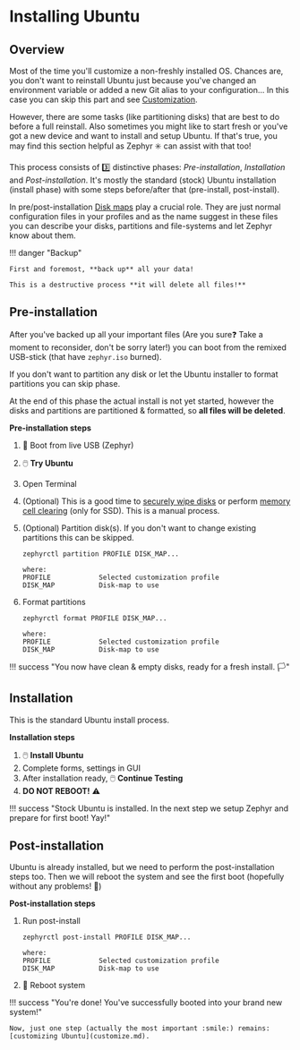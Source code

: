 # Installing Ubuntu

## Overview

Most of the time you'll customize a non-freshly installed OS.
Chances are, you don't want to reinstall Ubuntu just because you've changed an environment variable or added a new Git alias to your configuration...
In this case you can skip this part and see [Customization](customize.md).

However, there are some tasks (like partitioning disks) that are best to do before a full reinstall.
Also sometimes you might like to start fresh or you've got a new device and want to install and setup Ubuntu.
If that's true, you may find this section helpful as Zephyr :eight_spoked_asterisk: can assist with that too!

This process consists of :three: distinctive phases: _Pre-installation_, _Installation_ and _Post-installation_.
It's mostly the standard (stock) Ubuntu installation (install phase) with some steps before/after that (pre-install, post-install).

In pre/post-installation [Disk maps](reference/disk-maps.md) play a crucial role.
They are just normal configuration files in your profiles and as the name suggest in these files you can describe your disks, partitions and file-systems and let Zephyr know about them.

!!! danger "Backup"

    First and foremost, **back up** all your data!

    This is a destructive process **it will delete all files!**

## Pre-installation

After you've backed up all your important files (Are you sure:question: Take a moment to reconsider, don't be sorry later!) you can boot from the remixed USB-stick (that have `zephyr.iso` burned).

If you don't want to partition any disk or let the Ubuntu installer to format partitions you can skip phase.

At the end of this phase the actual install is not yet started, however the disks and partitions are partitioned & formatted, so **all files will be deleted**.

**Pre-installation steps**

1. :red_circle: Boot from live USB (Zephyr)
1. :computer_mouse: **Try Ubuntu**
1. Open Terminal
1. (Optional) This is a good time to [securely wipe disks](know-how/erase-disk.md#securely-wipe-disk) or perform [memory cell clearing](know-how/erase-disk.md#memory-cell-clearing-only-for-ssds) (only for SSD). This is a manual process.
1. (Optional) Partition disk(s). If you don't want to change existing partitions this can be skipped.

    ```
    zephyrctl partition PROFILE DISK_MAP...

    where:
    PROFILE            Selected customization profile
    DISK_MAP           Disk-map to use
    ```

1. Format partitions

    ```
    zephyrctl format PROFILE DISK_MAP...

    where:
    PROFILE            Selected customization profile
    DISK_MAP           Disk-map to use
    ```

!!! success "You now have clean & empty disks, ready for a fresh install. :white_flag:"

## Installation

This is the standard Ubuntu install process.

**Installation steps**

1. :computer_mouse: **Install Ubuntu**
1. Complete forms, settings in GUI
1. After installation ready, :computer_mouse: **Continue Testing**
1. **DO NOT REBOOT!** :warning:

!!! success "Stock Ubuntu is installed. In the next step we setup Zephyr and prepare for first boot! Yay!"

## Post-installation

Ubuntu is already installed, but we need to perform the post-installation steps too.
Then we will reboot the system and see the first boot (hopefully without any problems! :crossed_fingers:)

**Post-installation steps**

1.  Run post-install

    ```
    zephyrctl post-install PROFILE DISK_MAP...

    where:
    PROFILE            Selected customization profile
    DISK_MAP           Disk-map to use
    ```

1.  :red_circle: Reboot system

!!! success "You're done! You've successfully booted into your brand new system!"

    Now, just one step (actually the most important :smile:) remains: [customizing Ubuntu](customize.md).
